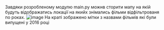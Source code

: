 Завдяки розробленому модулю main.py можнв сторити мапу на якій будуть відображатись локації на якийх знімались фільми відфільтрованя по роках.
![image](https://user-images.githubusercontent.com/116553132/220605367-340406bd-094d-404a-b6c4-356864861f55.png)
На краті зображено мітки з назвами фільмів які були випущені у 2016 році
